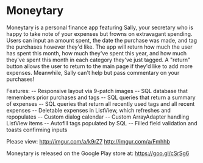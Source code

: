 # Moneytary

Moneytary is a personal finance app featuring Sally, your secretary who is happy to take note of your expenses but frowns on extravagant spending. Users can input an amount spent, the date the purchase was made, and tag the purchases however they'd like. The app will return how much the user has spent this month, how much they've spent this year, and how much they've spent this month in each category they've just tagged. A "return" button allows the user to return to the main page if they'd like to add more expenses. Meanwhile, Sally can't help but pass commentary on your purchases!

Features:
-- Responsive layout via 9-patch images
-- SQL database that remembers prior purchases and tags
-- SQL queries that return a summary of expenses
-- SQL queries that return all recently used tags and all recent expenses
-- Deletable expenses in ListView, which refreshes and repopulates
-- Custom dialog calendar
-- Custom ArrayAdapter handling ListView items
-- Autofill tags populated by SQL
-- Filled field validation and toasts confirming inputs 

Please view:
http://imgur.com/a/k9rZ7
http://imgur.com/a/Fmhhb

Moneytary is released on the Google Play store at: https://goo.gl/cSrSg6
